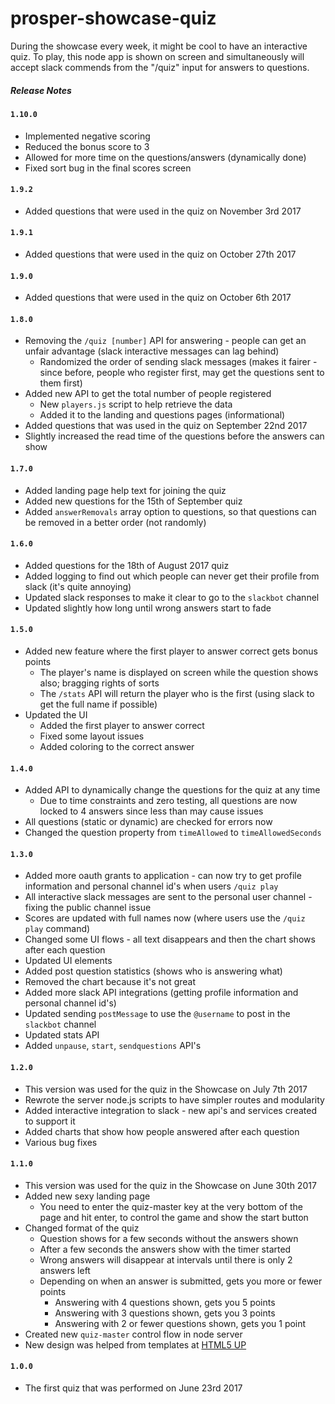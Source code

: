 # prosper-showcase-quiz

During the showcase every week, it might be cool to have an interactive quiz.
To play, this node app is shown on screen and simultaneously will accept slack commends from the "/quiz" input for answers to questions.

##### Release Notes

#### `1.10.0`

* Implemented negative scoring
* Reduced the bonus score to 3
* Allowed for more time on the questions/answers (dynamically done)
* Fixed sort bug in the final scores screen

#### `1.9.2`

* Added questions that were used in the quiz on November 3rd 2017

#### `1.9.1`

* Added questions that were used in the quiz on October 27th 2017

#### `1.9.0`

* Added questions that were used in the quiz on October 6th 2017

#### `1.8.0`

* Removing the `/quiz [number]` API for answering - people can get an unfair advantage (slack interactive messages can lag behind)
  * Randomized the order of sending slack messages (makes it fairer - since before, people who register first, may get the questions sent to them first)
* Added new API to get the total number of people registered 
  * New `players.js` script to help retrieve the data
  * Added it to the landing and questions pages (informational)
* Added questions that was used in the quiz on September 22nd 2017
* Slightly increased the read time of the questions before the answers can show

#### `1.7.0`

* Added landing page help text for joining the quiz
* Added new questions for the 15th of September quiz
* Added `answerRemovals` array option to questions, so that questions can be removed in a better order (not randomly)

#### `1.6.0`

* Added questions for the 18th of August 2017 quiz
* Added logging to find out which people can never get their profile from slack (it's quite annoying)
* Updated slack responses to make it clear to go to the `slackbot` channel
* Updated slightly how long until wrong answers start to fade 

#### `1.5.0`

* Added new feature where the first player to answer correct gets bonus points
  * The player's name is displayed on screen while the question shows also; bragging rights of sorts
  * The `/stats` API will return the player who is the first (using slack to get the full name if possible)
* Updated the UI
  * Added the first player to answer correct
  * Fixed some layout issues
  * Added coloring to the correct answer 

#### `1.4.0`

* Added API to dynamically change the questions for the quiz at any time
  * Due to time constraints and zero testing, all questions are now locked to 4 answers since less than may cause issues
* All questions (static or dynamic) are checked for errors now  
* Changed the question property from `timeAllowed` to `timeAllowedSeconds`

#### `1.3.0`

* Added more oauth grants to application - can now try to get profile information and personal channel id's when users `/quiz play`
* All interactive slack messages are sent to the personal user channel - fixing the public channel issue 
* Scores are updated with full names now (where users use the `/quiz play` command)
* Changed some UI flows - all text disappears and then the chart shows after each question
* Updated UI elements 
* Added post question statistics (shows who is answering what)
* Removed the chart because it's not great 
* Added more slack API integrations (getting profile information and personal channel id's)
* Updated sending `postMessage` to use the `@username` to post in the `slackbot` channel
* Updated stats API
* Added `unpause`, `start`, `sendquestions` API's

#### `1.2.0`

* This version was used for the quiz in the Showcase on July 7th 2017
* Rewrote the server node.js scripts to have simpler routes and modularity 
* Added interactive integration to slack - new api's and services created to support it
* Added charts that show how people answered after each question
* Various bug fixes

#### `1.1.0`

* This version was used for the quiz in the Showcase on June 30th 2017
* Added new sexy landing page
  * You need to enter the quiz-master key at the very bottom of the page and hit enter, to control the game and show the start button
* Changed format of the quiz
  * Question shows for a few seconds without the answers shown
  * After a few seconds the answers show with the timer started
  * Wrong answers will disappear at intervals until there is only 2 answers left
  * Depending on when an answer is submitted, gets you more or fewer points
    * Answering with 4 questions shown, gets you 5 points
    * Answering with 3 questions shown, gets you 3 points
    * Answering with 2 or fewer questions shown, gets you 1 point    
* Created new `quiz-master` control flow in node server 
* New design was helped from templates at [HTML5 UP](https://html5up.net/)

#### `1.0.0`

* The first quiz that was performed on June 23rd 2017
